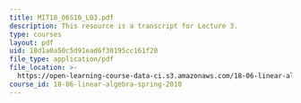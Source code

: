 ```yaml
---
title: MIT18_06S10_L03.pdf
description: This resource is a transcript for Lecture 3.
type: courses
layout: pdf
uid: 18d1a0a50c5d91ead6f30195cc161f20
file_type: application/pdf
file_location: >-
  https://open-learning-course-data-ci.s3.amazonaws.com/18-06-linear-algebra-spring-2010/18d1a0a50c5d91ead6f30195cc161f20_MIT18_06S10_L03.pdf
course_id: 18-06-linear-algebra-spring-2010
---
```

